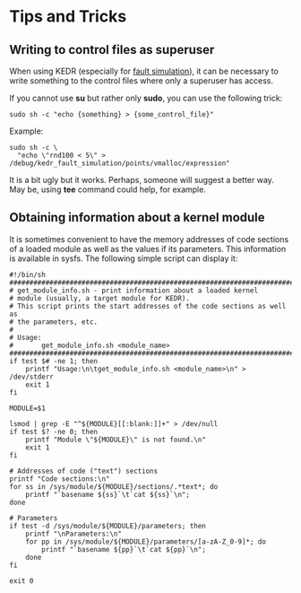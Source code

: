

# Tips and Tricks #

## Writing to control files as superuser ##
When using KEDR (especially for [fault simulation](kedr_manual_using_kedr#fault_sim.md)), it can be necessary to write something to the control files where only a superuser has access.

If you cannot use **su** but rather only **sudo**, you can use the following trick:

```
sudo sh -c "echo {something} > {some_control_file}"
```

Example:

```
sudo sh -c \
  "echo \"rnd100 < 5\" > /debug/kedr_fault_simulation/points/vmalloc/expression"
```

It is a bit ugly but it works. Perhaps, someone will suggest a better way.
May be, using **tee** command could help, for example.

## Obtaining information about a kernel module ##
It is sometimes convenient to have the memory addresses of code sections of a loaded module as well as the values if its parameters. This information is available in sysfs. The following simple script can display it:

```
#!/bin/sh
########################################################################
# get_module_info.sh - print information about a loaded kernel
# module (usually, a target module for KEDR).
# This script prints the start addresses of the code sections as well as 
# the parameters, etc.
#
# Usage:
#       get_module_info.sh <module_name>
########################################################################
if test $# -ne 1; then
    printf "Usage:\n\tget_module_info.sh <module_name>\n" > /dev/stderr
    exit 1
fi

MODULE=$1

lsmod | grep -E "^${MODULE}[[:blank:]]+" > /dev/null
if test $? -ne 0; then
    printf "Module \"${MODULE}\" is not found.\n"
    exit 1
fi

# Addresses of code ("text") sections
printf "Code sections:\n"
for ss in /sys/module/${MODULE}/sections/.*text*; do 
    printf "`basename ${ss}`\t`cat ${ss}`\n"; 
done

# Parameters
if test -d /sys/module/${MODULE}/parameters; then
    printf "\nParameters:\n"
    for pp in /sys/module/${MODULE}/parameters/[a-zA-Z_0-9]*; do
        printf "`basename ${pp}`\t`cat ${pp}`\n"; 
    done
fi

exit 0
```

